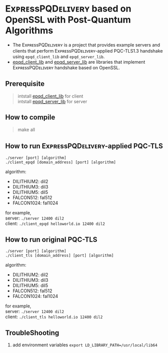 # ExᴘʀᴇssPQDᴇʟɪᴠᴇʀʏ based on OpenSSL with Post-Quantum Algorithms
- The ExᴘʀᴇssPQDᴇʟɪᴠᴇʀʏ is a project that provides example servers and clients that perform ExᴘʀᴇssPQDᴇʟɪᴠᴇʀʏ-applied PQC-TLS1.3 handshake using `epqd_client_lib` and `epqd_server_lib`.  
- [epqd_client_lib](https://github.com/ExpressPQDelivery/epqd_client_lib) and [epqd_server_lib](https://github.com/ExpressPQDelivery/epqd_server_lib) are libraries that implement ExᴘʀᴇssPQDᴇʟɪᴠᴇʀʏ handshake based on OpenSSL.

## Prerequisite
> intstall [epqd_client_lib](https://github.com/ExpressPQDelivery/epqd_client_lib) for client  
> intstall [epqd_server_lib](https://github.com/ExpressPQDelivery/epqd_server_lib) for server 

## How to compile
> make all

## How to run ExᴘʀᴇssPQDᴇʟɪᴠᴇʀʏ-applied PQC-TLS
`./server [port] [algorithm]`  
`./client_epqd [domain_address] [port] [algorithm]`  

algorithm:  
- DILITHIUM2: dil2  
- DILITHIUM3: dil3  
- DILITHIUM5: dil5  
- FALCON512: fal512  
- FALCON1024: fal1024  

for example,  
server: `./server 12400 dil2`  
client: `./client_epqd helloworld.io 12400 dil2`  

## How to run original PQC-TLS
`./server [port] [algorithm]`  
`./client_tls [domain_address] [port] [algorithm]`   

algorithm:  
- DILITHIUM2: dil2  
- DILITHIUM3: dil3  
- DILITHIUM5: dil5  
- FALCON512: fal512  
- FALCON1024: fal1024  

for example,  
server: `./server 12400 dil2`  
client: `./client_tls helloworld.io 12400 dil2`   

## TroubleShooting
1. add environment variables
`export LD_LIBRARY_PATH=/usr/local/lib64`
